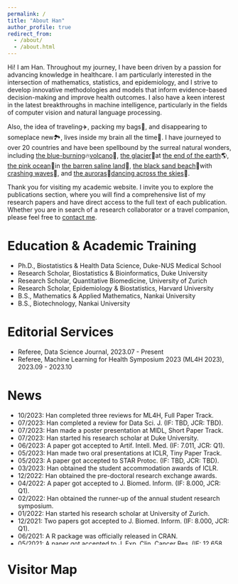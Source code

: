 ```yaml
---
permalink: /
title: "About Han"
author_profile: true
redirect_from: 
  - /about/
  - /about.html
---
```


Hi! I am Han. Throughout my journey, I have been driven by a passion for advancing knowledge in healthcare. I am particularly interested in the intersection of mathematics, statistics, and epidemiology, and I strive to develop innovative methodologies and models that inform evidence-based decision-making and improve health outcomes. I also have a keen interest in the latest breakthroughs in machine intelligence, particularly in the fields of computer vision and natural language processing.

Also, the idea of traveling✈️, packing my bags👜, and disappearing to someplace new🏞️, lives inside my brain all the time🧠. I have journeyed to over 20 countries and have been spellbound by the surreal natural wonders, including [the blue-burning](/files/travel/blue_fire.jpg)🔥[volcano](/files/travel/volcano.jpg)🌋, [the glacier](/files/travel/glacier.jpg)🧊at [the end of the earth](/files/travel/earth_end.jpg)🌎, [the pink ocean](/files/travel/pink_lake.jpg)🦩in [the barren saline land](/files/travel/barren.jpg)🌵, [the black sand beach](/files/travel/black_beach.jpg)🐚with [crashing waves](/files/travel/waves.jpg)🌊, and [the auroras](/files/travel/aurora.jpg)🌌[dancing across the skies](/files/travel/aurora_dancing.jpg)🌠. 

Thank you for visiting my academic website. I invite you to explore the publications section, where you will find a comprehensive list of my research papers and have direct access to the full text of each publication. Whether you are in search of a research collaborator or a travel companion, please feel free to <a href="mailto:yuan.han@u.duke.nus.edu">contact me</a>.

# Education & Academic Training
* Ph.D., Biostatistics & Health Data Science, Duke-NUS Medical School
* Research Scholar, Biostatistics & Bioinformatics, Duke University
* Research Scholar, Quantitative Biomedicine, University of Zurich
* Research Scholar, Epidemiology & Biostatistics, Harvard University
* B.S., Mathematics & Applied Mathematics, Nankai University
* B.S., Biotechnology, Nankai University

# Editorial Services
* Referee, Data Science Journal, 2023.07 - Present
* Referee, Machine Learning for Health Symposium 2023 (ML4H 2023), 2023.09 - 2023.10
# News
<ul style="width: auto; height: 300px; overflow: auto">
  <li>10/2023: Han completed three reviews for ML4H, Full Paper Track.</li>
  <li>07/2023: Han completed a review for Data Sci. J. (IF: TBD, JCR: TBD).</li>
  <li>07/2023: Han made a poster presentation at MIDL, Short Paper Track.</li>
  <li>07/2023: Han started his research scholar at Duke University.</li>
  <li>06/2023: A paper got accepted to Artif. Intell. Med. (IF: 7.011, JCR: Q1).</li>
  <li>05/2023: Han made two oral presentations at ICLR, Tiny Paper Track.</li>
  <li>05/2023: A paper got accepted to STAR Protoc. (IF: TBD, JCR: TBD).</li>
  <li>03/2023: Han obtained the student accommodation awards of ICLR.</li>
  <li>12/2022: Han obtained the pre-doctoral research exchange awards.</li>
  <li>04/2022: A paper got accepted to J. Biomed. Inform. (IF: 8.000, JCR: Q1).</li>
  <li>02/2022: Han obtained the runner-up of the annual student research symposium.</li>
  <li>01/2022: Han started his research scholar at University of Zurich.</li>
  <li>12/2021: Two papers got accepted to J. Biomed. Inform. (IF: 8.000, JCR: Q1).</li>
  <li>06/2021: A R package was officially released in CRAN.</li>
  <li>05/2021: A paper got accepted to J. Exp. Clin. Cancer Res. (IF: 12.658, JCR: Q1).</li>
  <li>02/2021: Han made an oral presentation at ICMHI, Full Paper Track.</li>
  <li>09/2020: A paper got accepted to Front. Oncol. (IF: 5.738, JCR: Q2).</li>
  <li>08/2020: Han started his Ph.D. study at Duke-NUS Medical School.</li>
  <li>06/2020: A paper got accepted to Int. J. Biostat. (IF: 1.829, JCR: Q2).</li>
  <li>07/2019: Han started his research scorlar at Harvard University.</li>
  <li>06/2019: Han obtained his double B.S. degrees with distinction.</li>
  <li>12/2018: Han obtained the 3rd prize of excellent undergraduate scholarship.</li>
  <li>12/2017: Han obtained the 1st prize of excellent undergraduate scholarship.</li>
  <li>08/2017: Han started his analyst internship at Founder Securities.</li>
  <li>12/2016: Han obtained the 1st prize of excellent undergraduate scholarship.</li>
  <li>08/2016: Han started his analyst internship at Bank of China.</li>
  <li>09/2015: Han started his undergraduate study at Nankai University.</li>
</ul>

# Visitor Map
<script type='text/javascript' id='clustrmaps' src='//cdn.clustrmaps.com/map_v2.js?cl=080808&w=800&t=tt&d=Fdoa_8lYghMRtvjcjmYyKs5Dgo1ULEX2F94UDV-wtrc&co=ffffff&cmo=3acc3a&cmn=ff5353&ct=808080'></script>